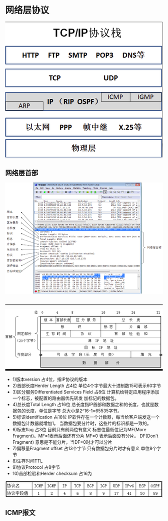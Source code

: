 # 网络层协议
![](img/5.0.png)
## 网络层首部
![](img/5.1.png)<br><br>
<hr>

![](img/5.2.png)<br>

- 1)版本version 占4位，指IP协议的版本
- 2)首部长度Herder Length 占4位 单位4个字节最大十进制数15可表示60字节
- 3)区分服务Differentiated Services Field 占8位
    计算机给特定应用程序添加一个标志，被配置的路由器优先转发
    加标记的数据包。
- 4)总长度Total Length 占16位
    总长度指IP首部和数据之和的长度，也就是数据包的长度，单位是字节
    总大小是2^16-1=65535字节。
- 5)标识identification 占16位
    IP软件存在一个计数器，每当给客户端发送一个数据包计数器就增加1。
    当数据包要分片时，这些片的标识都是一致的。
- 6)标志flag 占3位 目前只有前两位有意义
    标志位最低位记为MF(More Fragment)。MF=1表示后面还有分片 MF=0
    表示后面没有分片。
    DF(Don't Fragment) 意思是不能分片，当DF=0时才可以分片
- 7)偏移量Fragment offset 占13个字节
    只有数据包分片时才有意义 单位8个字节
- 8)生存时间TTL
- 9)协议Protocol 占8字节
- 10)首部检验和Herder checksum 占16为

![](img/5.3.png)<br>

## ICMP报文
